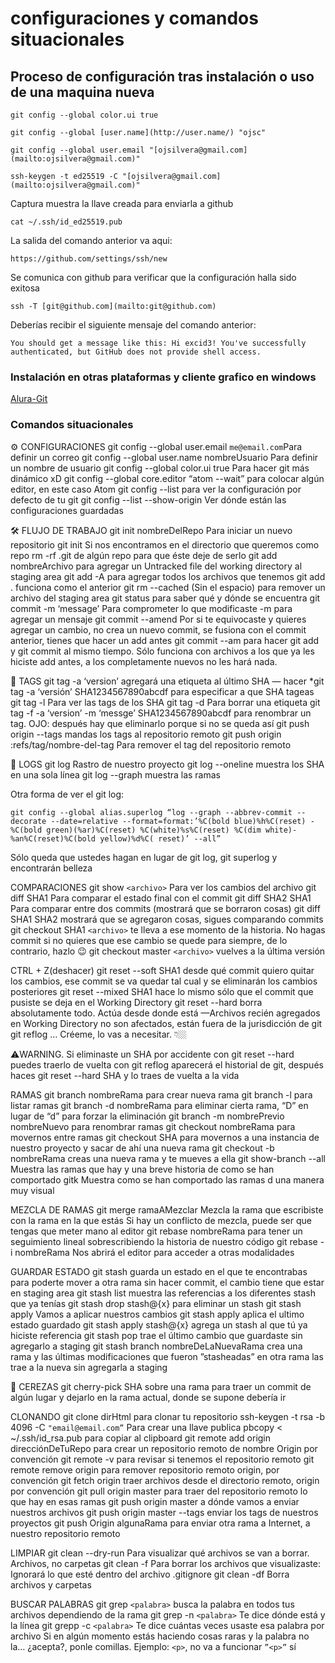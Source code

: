 # configuraciones y comandos situacionales

## Proceso de configuración tras instalación o uso de una maquina nueva

``
git config --global color.ui true
``

``
git config --global [user.name](http://user.name/) "ojsc"
``

``
git config --global user.email "[ojsilvera@gmail.com](mailto:ojsilvera@gmail.com)"
``

``
ssh-keygen -t ed25519 -C "[ojsilvera@gmail.com](mailto:ojsilvera@gmail.com)"
``

Captura muestra la llave creada para enviarla a github

``
 cat ~/.ssh/id_ed25519.pub
``

La salida del comando anterior va aqui:

``
 https://github.com/settings/ssh/new
``

Se comunica con github para verificar que la configuración halla sido exitosa

``
ssh -T [git@github.com](mailto:git@github.com)
``

Deberías recibir el siguiente mensaje del comando anterior:

``
You should get a message like this: Hi excid3! You've successfully authenticated, but GitHub does not provide shell access.
``

### Instalación en otras plataformas y cliente grafico en windows

[Alura-Git]([https://](https://www.aluracursos.com/blog/guia-sobre-como-instalar-git-en-diferentes-sistemas-operativos))

### Comandos situacionales

⚙️ CONFIGURACIONES
    git config --global user.email `me@email.com`Para definir un correo
    git config --global user.name nombreUsuario Para definir un nombre de usuario
    git config --global color.ui true Para hacer git más dinámico xD
    git config --global core.editor “atom --wait” para colocar algún editor, en este caso Atom
    git config --list para ver la configuración por defecto de tu git
    git config --list --show-origin Ver dónde están las configuraciones guardadas

🛠 FLUJO DE TRABAJO
    git init nombreDelRepo Para iniciar un nuevo repositorio
    git init Si nos encontramos en el directorio que queremos como repo
    rm -rf .git de algún repo para que éste deje de serlo
    git add nombreArchivo para agregar un Untracked file del working directory al staging area
    git add -A para agregar todos los archivos que tenemos
    git add . funciona como el anterior
    git rm --cached (Sin el espacio) para remover un archivo del staging area
    git status para saber qué y dónde se encuentra
    git commit -m ‘message’ Para comprometer lo que modificaste -m para agregar un mensaje
    git commit --amend Por si te equivocaste y quieres agregar un cambio, no crea un nuevo commit, se fusiona con el commit
    anterior, tienes que hacer un add antes
    git commit --am para hacer git add y git commit al mismo tiempo. Sólo funciona con archivos a los que ya les hiciste add
    antes, a los completamente nuevos no les hará nada.

🔖 TAGS
    git tag -a ‘version’ agregará una etiqueta al último SHA
    — hacer *git tag -a ‘versión’ SHA1234567890abcdf para especificar a que SHA tageas
    git tag -l Para ver las tags de los SHA
    git tag -d Para borrar una etiqueta
    git tag -f -a ‘version’ -m ‘messge’ SHA1234567890abcdf para renombrar un tag. OJO: después hay que eliminarlo porque si
    no se queda así
    git push origin --tags mandas los tags al repositorio remoto
    git push origin :refs/tag/nombre-del-tag Para remover el tag del repositorio remoto

🚃 LOGS
    git log Rastro de nuestro proyecto
    git log --oneline muestra los SHA en una sola línea
    git log --graph muestra las ramas

Otra forma de ver el git log:

``
git config --global alias.superlog “log --graph --abbrev-commit --decorate --date=relative --format=format:’%C(bold
blue)%h%C(reset) - %C(bold green)(%ar)%C(reset) %C(white)%s%C(reset) %C(dim white)- %an%C(reset)%C(bold yellow)%d%C(
reset)’ --all”
``

Sólo queda que ustedes hagan en lugar de git log, git superlog y encontrarán belleza

COMPARACIONES
    git show ``<archivo>`` Para ver los cambios del archivo
    git diff SHA1 Para comparar el estado final con el commit
    git diff SHA2 SHA1 Para comparar entre dos commits (mostrará que se borraron cosas)
    git diff SHA1 SHA2 mostrará que se agregaron cosas, sigues comparando commits
    git checkout SHA1 `<archivo>` te lleva a ese momento de la historia. No hagas commit si no quieres que ese cambio se quede
    para siempre, de lo contrario, hazlo 😉
    git checkout master `<archivo>` vuelves a la última versión

CTRL + Z(deshacer)
    git reset --soft SHA1 desde qué commit quiero quitar los cambios, ese commit se va quedar tal cual y se eliminarán los
    cambios posteriores
    git reset --mixed SHA1 hace lo mismo sólo que el commit que pusiste se deja en el Working Directory
    git reset --hard borra absolutamente todo. Actúa desde donde está
    —Archivos recién agregados en Working Directory no son afectados, están fuera de la jurisdicción de git
    git reflog … Créeme, lo vas a necesitar. 👇🏼

⚠️WARNING.
Si eliminaste un SHA por accidente con git reset --hard puedes traerlo de vuelta con git reflog aparecerá el historial de
git, después haces git reset --hard SHA y lo traes de vuelta a la vida

RAMAS
    git branch nombreRama para crear nueva rama
    git branch -l para listar ramas
    git branch -d nombreRama para eliminar cierta rama, “D” en lugar de “d” para forzar la eliminación
    git branch -m nombrePrevio nombreNuevo para renombrar ramas
    git checkout nombreRama para movernos entre ramas
    git checkout SHA para movernos a una instancia de nuestro proyecto y sacar de ahí una nueva rama
    git checkout -b nombreRama creas una nueva rama y te mueves a ella
    git show-branch --all Muestra las ramas que hay y una breve historia de como se han comportado
    gitk Muestra como se han comportado las ramas d una manera muy visual

MEZCLA DE RAMAS
    git merge ramaAMezclar Mezcla la rama que escribiste con la rama en la que estás
    Si hay un conflicto de mezcla, puede ser que tengas que meter mano al editor
    git rebase nombreRama para tener un seguimiento lineal sobrescribiendo la historia de nuestro código
    git rebase -i nombreRama Nos abrirá el editor para acceder a otras modalidades

GUARDAR ESTADO
    git stash guarda un estado en el que te encontrabas para poderte mover a otra rama sin hacer commit, el cambio tiene que
    estar en staging area
    git stash list muestra las referencias a los diferentes stash que ya tenías
    git stash drop stash@{x} para eliminar un stash
    git stash apply Vamos a aplicar nuestros cambios
    git stash apply aplica el ultimo estado guardado
    git stash apply stash@{x} agrega un stash al que tú ya hiciste referencia
    git stash pop trae el último cambio que guardaste sin agregarlo a staging
    git stash branch nombreDeLaNuevaRama crea una rama y las últimas modificaciones que fueron ”stasheadas” en otra rama las
    trae a la nueva sin agregarla a staging

🍒 CEREZAS
    git cherry-pick SHA sobre una rama para traer un commit de algún lugar y dejarlo en la rama actual, donde se supone debería ir

CLONANDO
    git clone dirHtml para clonar tu repositorio
    ssh-keygen -t rsa -b 4096 -C `"email@email.com”` Para crear una llave publica
    pbcopy < ~/.ssh/id_rsa.pub para copiar al clipboard
    git remote add origin direcciónDeTuRepo para crear un repositorio remoto de nombre Origin por convención
    git remote -v para revisar si tenemos el repositorio remoto
    git remote remove origin para remover repositorio remoto origin, por convención
    git fetch origin traer archivos desde el directorio remoto, origin por convención
    git pull origin master para traer del repositorio remoto lo que hay en esas ramas
    git push origin master a dónde vamos a enviar nuestros archivos
    git push origin master --tags enviar los tags de nuestros proyectos
    git push Origin algunaRama para enviar otra rama a Internet, a nuestro repositorio remoto

LIMPIAR
    git clean --dry-run Para visualizar qué archivos se van a borrar. Archivos, no carpetas
    git clean -f Para borrar los archivos que visualizaste: Ignorará lo que esté dentro del archivo .gitignore
    git clean -df Borra archivos y carpetas

BUSCAR PALABRAS
    git grep `<palabra>` busca la palabra en todos tus archivos dependiendo de la rama
    git grep -n `<palabra>` Te dice dónde está y la línea
    git grepp -c `<palabra>` Te dice cuántas veces usaste esa palabra por archivo
    Si en algún momento estás haciendo cosas raras y la palabra no la… ¿acepta?, ponle comillas. Ejemplo: `<p>`, no va a
    funcionar `”<p>”` sí
